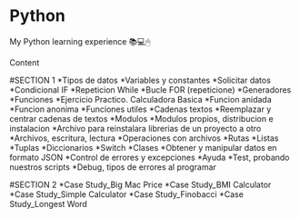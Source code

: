 # Python
 My Python learning experience 📚💻🖱
 
Content 

#SECTION 1
*Tipos de datos 
*Variables y constantes
*Solicitar datos
*Condicional IF
*Repeticion While
*Bucle FOR (repeticione)
*Generadores
*Funciones
*Ejercicio Practico. Calculadora Basica
*Funcion anidada
*Funcion anonima
*Funciones utiles
*Cadenas textos
*Reemplazar y centrar cadenas de textos
*Modulos
*Modulos propios, distribucion e instalacion
*Archivo para reinstalara librerias de un proyecto a otro
*Archivos, escritura, lectura
*Operaciones con archivos
*Rutas
*Listas
*Tuplas
*Diccionarios
*Switch
*Clases
*Obtener y manipular datos en formato JSON
*Control de errores y excepciones
*Ayuda
*Test, probando nuestros scripts
*Debug, tipos de errores al programar

#SECTION 2
*Case Study_Big Mac Price
*Case Study_BMI Calculator
*Case Study_Simple Calculator
*Case Study_Finobacci
*Case Study_Longest Word
